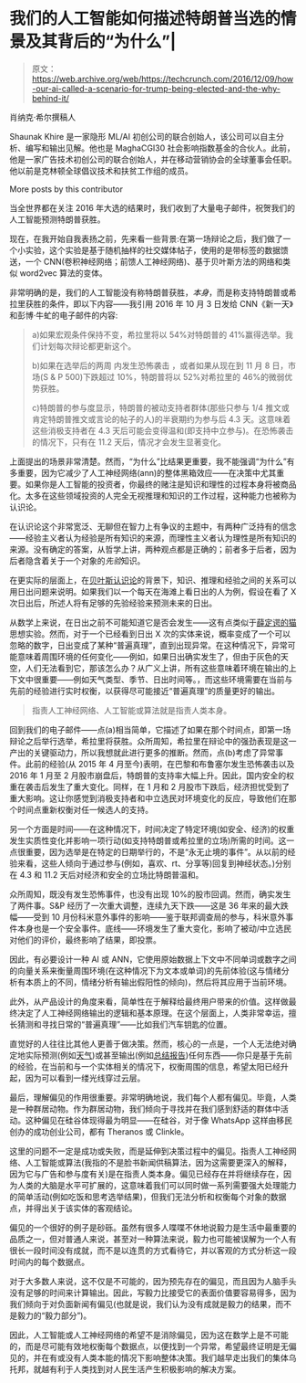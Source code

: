 # 我们的人工智能如何描述特朗普当选的情景及其背后的“为什么”|

> 原文：<https://web.archive.org/web/https://techcrunch.com/2016/12/09/how-our-ai-called-a-scenario-for-trump-being-elected-and-the-why-behind-it/>

肖纳克·希尔撰稿人

Shaunak Khire 是一家隐形 ML/AI 初创公司的联合创始人，该公司可以自主分析、编写和输出见解。他也是 MaghaCGI30 社会影响指数基金的合伙人。此前，他是一家广告技术初创公司的联合创始人，并在移动营销协会的全球董事会任职。他以前是克林顿全球倡议技术和扶贫工作组的成员。

More posts by this contributor

当全世界都在关注 2016 年大选的结果时，我们收到了大量电子邮件，祝贺我们的人工智能预测特朗普获胜。

现在，在我开始自我表扬之前，先来看一些背景:在第一场辩论之后，我们做了一个小实验，这个实验是基于随机抽样的社交媒体帖子，使用的是带标签的数据馈送，一个 CNN(卷积神经网络；前馈人工神经网络)、基于贝叶斯方法的网络和类似 word2vec 算法的变体。

非常明确的是，我们的人工智能没有称特朗普获胜，*本身*，而是称支持特朗普或希拉里获胜的条件，即以下内容——我引用 2016 年 10 月 3 日发给 CNN《新一天》和彭博·牛虻的电子邮件的内容:

> a)如果宏观条件保持不变，希拉里将以 54%对特朗普的 41%赢得选举。我们计划每次辩论都更新这个。
> 
> b)如果在选举后的两周 内发生恐怖袭击 ，或者如果从现在到 11 月 8 日，市场(S & P 500)下跌超过 10%，特朗普将以 52%对希拉里的 46%的微弱优势获胜。
> 
> c)特朗普的参与度显示，特朗普的被动支持者群体(那些只参与 1/4 推文或肯定特朗普推文或言论的帖子的人)的半衰期约为参与后 4.3 天。这意味着这些消极支持者在 4.3 天后可能会变得温和(即支持中立参与)。在恐怖袭击的情况下，只有在 11.2 天后，情况才会发生显著变化。

上面提出的场景非常清楚。然而，“为什么”比结果更重要，我不能强调“为什么”有多重要，因为它减少了人工神经网络(ann)的整体黑箱效应——在决策中尤其重要。如果你是人工智能的投资者，你最终的赌注是知识和理性的过程本身将被商品化。太多在这些领域投资的人完全无视推理和知识的工作过程，这种能力也被称为认识论。

在认识论这个非常宽泛、无聊但在智力上有争议的主题中，有两种广泛持有的信念——经验主义者认为经验是所有知识的来源，而理性主义者认为理性是所有知识的来源。没有确定的答案，从哲学上讲，两种观点都是正确的；前者多于后者，因为后者隐含着关于一个对象的*先验*知识。

在更实际的层面上，在[贝叶斯认识论](https://web.archive.org/web/20230407091808/http://philrsss.anu.edu.au/people-defaults/alanh/papers/Bayesian_Epistemology.pdf)的背景下，知识、推理和经验之间的关系可以用日出问题来说明。如果我们以一个每天在海滩上看日出的人为例，假设在看了 X 次日出后，所述人将有足够的先验经验来预测未来的日出。

从数学上来说，在日出之前不可能知道它是否会发生——这有点类似于[薛定谔的猫](https://web.archive.org/web/20230407091808/https://en.wikipedia.org/wiki/Schr%C3%B6dinger's_cat)思想实验。然而，对于一个已经看到日出 X 次的实体来说，概率变成了一个可以忽略的数字，日出变成了某种“普遍真理”，直到出现异常。在这种情况下，异常可能意味着周围环境的任何变化——例如，如果日出确实发生了，但由于灰色的天空，人们无法看到它，那该怎么办？从广义上讲，所有这些意味着环境在输出的上下文中很重要——例如天气类型、季节、日出时间等。，而这些环境需要在当前与先前的经验进行实时权衡，以获得尽可能接近“普遍真理”的质量更好的输出。

> 指责人工神经网络、人工智能或算法就是指责人类本身。

回到我们的电子邮件——点(a)相当简单，它描述了如果在那个时间点，即第一场辩论之后举行选举，希拉里将获胜。众所周知，希拉里在辩论中的强劲表现是这一产出的关键驱动力，所以我想就此进行更多的推断。然而，点(b)考虑了异常事件。此前的经验(从 2015 年 4 月至今)表明，在巴黎和布鲁塞尔发生恐怖袭击以及 2016 年 1 月至 2 月股市崩盘后，特朗普的支持率大幅上升。因此，国内安全的权重在袭击后发生了重大变化。同样，在 1 月和 2 月股市下跌后，经济担忧受到了重大影响。这让你感觉到消极支持者和中立选民对环境变化的反应，导致他们在那个时间点重新权衡对任一候选人的支持。

另一个方面是时间——在这种情况下，时间决定了特定环境(如安全、经济)的权重发生实质性变化并影响一项行动(如支持特朗普或希拉里的立场)所需的时间。这一点很重要，因为选举是在特定的日期举行的，不是“永无止境的事件”。从以前的经验来看，这些人倾向于通过参与(例如，喜欢、rt、分享等)回复到神经状态。)分别在 4.3 和 11.2 天后对经济和安全的立场比特朗普温和。

众所周知，既没有发生恐怖事件，也没有出现 10%的股市回调。然而，确实发生了两件事。S&P 经历了一次重大调整，连续九天下跌——这是 36 年来的最大跌幅——受到 10 月份科米意外事件的影响——鉴于联邦调查局的参与，科米意外事件本身也是一个安全事件。底线——环境发生了重大变化，影响了被动/中立选民对他们的评价，最终影响了结果，即投票。

因此，有必要设计一种 AI 或 ANN，它使用原始数据上下文中不同单词或数字之间的向量关系来衡量周围环境(在这种情况下为文本或单词)的先前体验(这与情绪分析有本质上的不同，情绪分析有输出假阳性的倾向)，然后将其应用于当前环境。

此外，从产品设计的角度来看，简单性在于解释给最终用户带来的价值。这样做最终决定了人工神经网络输出的逻辑和基本原理。在这个层面上，人类非常幸运，擅长猜测和寻找日常的“普遍真理”——比如我们汽车钥匙的位置。

直觉好的人往往比其他人更善于做决策。然而，核心的一点是，一个人无法绝对确定地实际预测(例如[天气](https://web.archive.org/web/20230407091808/http://qz.com/535345/ibm-is-going-to-change-how-we-forecast-the-weather-with-watson/))或甚至输出(例如[总结报告](https://web.archive.org/web/20230407091808/http://etfdb.com/etf/QQQ/#Artificial_Intelligence_Analyzes_QQQ))任何东西——你只是基于先前的经验，在当前和与一个实体相关的情况下，权衡周围的信息，希望太阳已经升起，因为可以看到一缕光线穿过云层。

最后，理解偏见的作用很重要。非常明确地说，我们每个人都有偏见。毕竟，人类是一种群居动物。作为群居动物，我们倾向于寻找并在我们感到舒适的群体中活动。这种偏见在硅谷体现得最为明显——在硅谷，对于像 WhatsApp 这样由移民创办的成功创业公司，都有 Theranos 或 Clinkle。

这里的问题不一定是成功或失败，而是延伸到决策过程中的偏见。指责人工神经网络、人工智能或算法(我指的不是脸书新闻供稿算法，因为这需要更深入的解释，因为它与广告和参与度有关)是在指责人类本身。偏见已经存在并将继续存在，因为人类的大脑是水平可扩展的，这意味着我们可以同时做一系列需要强大处理能力的简单活动(例如吃饭和思考选举结果)，但我们无法分析和权衡每个对象的数据点，并得出关于该实体的客观结论。

偏见的一个很好的例子是砂砾。虽然有很多人喋喋不休地说毅力是生活中最重要的品质之一，但对普通人来说，甚至对一种算法来说，毅力也可能被误解为一个人有很长一段时间没有成就，而不是以连贯的方式看待它，并以客观的方式分析这一段时间内的每个数据点。

对于大多数人来说，这不仅是不可能的，因为预先存在的偏见，而且因为人脑手头没有足够的时间来计算输出。因此，写毅力比接受它的表面价值要容易得多，因为我们倾向于对负面新闻有偏见(也就是说，我们认为没有成就是毅力的结果，而不是毅力的“毅力部分”)。

因此，人工智能或人工神经网络的希望不是消除偏见，因为这在数学上是不可能的，而是尽可能有效地权衡每个数据点，以便找到一个异常，希望最终证明是无偏见的，并在有或没有人类本能的情况下影响整体决策。我们越早走出我们的集体乌托邦，就越有利于人类找到对人民生活产生积极影响的解决方案。